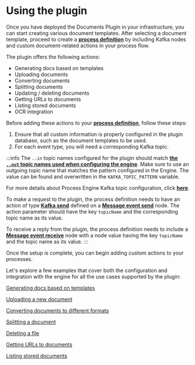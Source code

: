 # Using the plugin

Once you have deployed the Documents Plugin in your infrastructure, you can start creating various document templates. After selecting a document template, proceed to create a [**process definition**](../../../../../terms/flowx-process-definition) by including Kafka nodes and custom document-related actions in your process flow.

The plugin offers the following actions:

* Generating docs based on templates
* Uploading documents
* Converting documents
* Splitting documents
* Updating / deleting documents
* Getting URLs to documents
* Listing stored documents
* OCR integration

Before adding these actions to your [**process definition**](../../../../../terms/flowx-process-definition), follow these steps:

1. Ensure that all custom information is properly configured in the plugin database, such as the document templates to be used.
2. For each event type, you will need a corresponding Kafka topic.

:::info
The `..in` topic names configured for the plugin should match [**the `..out` topic  names used when configuring the engine**](../../../../../platform-setup-guides/flowx-engine-setup-guide/flowx-engine-setup-guide.md#configuring-kafka). Make sure to use an outgoing topic name that matches the pattern configured in the Engine. The value can be found and overwritten in the `KAFKA_TOPIC_PATTERN` variable. 

For more details about Process Engine Kafka topic configuration, click [<u>**here**</u>](../../../../../platform-setup-guides/flowx-engine-setup-guide/flowx-engine-setup-guide.md#configuring-kafka).

To make a request to the plugin, the process definition needs to have an action of type [**Kafka send**](../../../../../building-blocks/node/message-send-received-task-node.md#example-of-a-message-send-event) defined on a [**Message event send**](../../../../../building-blocks/node/message-send-received-task-node.md#message-send-task) node. The action parameter should have the key `topicName` and the corresponding topic name as its value.

To receive a reply from the plugin, the process definition needs to include a [**Message event receive**](../../../../../building-blocks/node/message-send-received-task-node.md#message-receive-task) node with a node value having the key `topicName` and the topic name as its value.
:::

Once the setup is complete, you can begin adding custom actions to your processes.

Let's explore a few examples that cover both the configuration and integration with the engine for all the use cases supported by the plugin:

[Generating docs based on templates](../using-documents-plugin/generate-docs-based-on-templates/generate-docs-based-on-templates.md)

[Uploading a new document](./uploading-a-new-document.md)

[Converting documents to different formats](converting-documents-to-different-formats.md)

[Splitting a document](splitting-a-document.md)

[Deleting a file](deleting-a-file.md)

[Getting URLs to documents](getting-urls-to-documents.md)

[Listing stored documents](listing-stored-files.md)
